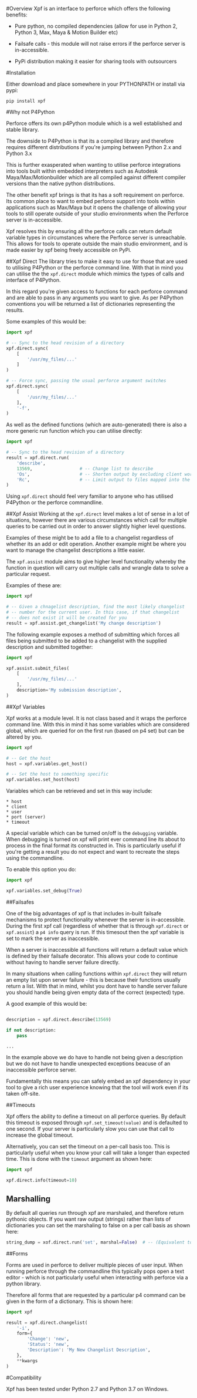 
#Overview
Xpf is an interface to perforce which offers the following benefits:

* Pure python, no compiled dependencies (allow for use in Python 2, Python 3, Max, Maya & Motion Builder etc)

* Failsafe calls - this module will not raise errors if the perforce server is in-accessible.

* PyPi distribution making it easier for sharing tools with outsourcers

#Installation

Either download and place somewhere in your PYTHONPATH or install via pypi:

```pip install xpf```

#Why not P4Python

Perforce offers its own p4Python module which is a well established and
stable library.

The downside to P4Python is that its a compiled library and therefore requires
different distributions if you're jumping between Python 2.x and Python 3.x

This is further exasperated when wanting to utilise perforce integrations into
tools built within embedded interpreters such as Autodesk Maya/Max/Motionbuilder
which are all compiled against different compiler versions than the native
python distributions.

The other benefit xpf brings is that its has a soft requirement on perforce.
Its common place to want to embed perforce support into tools within
applications such as Max/Maya but it opens the challenge of allowing your tools
to still operate outside of your studio environments when the Perforce server
is in-accessible.

Xpf resolves this by ensuring all the perforce calls can return default
variable types in circumstances where the Perforce server is unreachable. This
allows for tools to operate outside the main studio environment, and is made
easier by xpf being freely accessible on PyPi.


##Xpf Direct
The library tries to make it easy to use for those that are used to utilising
P4Python or the perforce command line. With that in mind you can utilise the
the ```xpf.direct``` module which mimics the types of calls and interface of
P4Python.

In this regard you're given access to functions for each perforce command and
are able to pass in any arguments you want to give. As per P4Python conventions
you will be returned a list of dictionaries representing the results.

Some examples of this would be:

```python
import xpf

# -- Sync to the head revision of a directory
xpf.direct.sync(
    [
        '/usr/my_files/...'
    ]
)

# -- Force sync, passing the usual perforce argument switches
xpf.direct.sync(
    [
        '/usr/my_files/...'
    ],
    '-f',
)
```

As well as the defined functions (which are auto-generated) there is also a
more generic run function which you can utilise directly:

```python
import xpf

# -- Sync to the head revision of a directory
result = xpf.direct.run(
    'describe',
    13569,                  # -- Change list to describe
    'Os',                   # -- Shorten output by excluding client workspace data
    'Rc',                   # -- Limit output to files mapped into the current workspace.
)
```

Using ```xpf.direct``` should feel very familiar to anyone who has utilised
P4Python or the perforce commandline.


##Xpf Assist
Working at the ```xpf.direct``` level makes a lot of sense in a lot of
situations, however there are various circumstances which call for multiple
queries to be carried out in order to answer slightly higher level questions.

Examples of these might be to add a file to a changelist regardless of whether
its an add or edit operation. Another example might be where you want to manage
the changelist descriptions a little easier.

The ```xpf.assist``` module aims to give higher level functionality whereby the
function in question will carry out multiple calls and wrangle data to solve
a particular request.

Examples of these are:

```python
import xpf

# -- Given a chnagelist description, find the most likely changelist
# -- number for the current user. In this case, if that changelist
# -- does not exist it will be created for you
result = xpf.assist.get_changelist('My change description')
```

The following example exposes a method of submitting which forces all
files being submitted to be added to a changelist with the supplied
description and submitted together:

```python
import xpf

xpf.assist.submit_files(
    [
        '/usr/my_files/...'
    ],
    description='My submission description',
)
```


##Xpf Variables

Xpf works at a module level. It is not class based and it wraps the perforce
command line. With this in mind it has some variables which are considered
global, which are queried for on the first run (based on p4 set) but can be
altered by you.

```python
import xpf

# -- Get the host
host = xpf.variables.get_host()

# -- Set the host to something specific
xpf.variables.set_host(host)
```

Variables which can be retrieved and set in this way include:

    * host
    * client
    * user
    * port (server)
    * timeout

A special variable which can be turned on/off is the `debugging` variable.
When debugging is turned on xpf will print ever command line its about to
process in the final format its constructed in. This is particularly useful
if you're getting a result you do not expect and want to recreate the steps
using the commandline.

To enable this option you do:

```python
import xpf

xpf.variables.set_debug(True)
```
##Failsafes

One of the big advantages of xpf is that includes in-built failsafe mechanisms
to protect functionality whenever the server is in-accessible. During the first
xpf call (regardless of whether that is through ```xpf.direct``` or
```xpf.assist```) a ```p4 info``` query is run. If this timesout then the
xpf variable is set to mark the server as inaccessible.

When a server is inaccessible all functions will return a default value which
is defined by their failsafe decorator. This allows your code to continue
without having to handle server failure directly.

In many situations when calling functions within ```xpf.direct``` they will
return an empty list upon server failure - this is because their functions
usually return a list. With that in mind, whilst you dont have to handle server
failure you should handle being given empty data of the correct (expected)
type.

A good example of this would be:

```python

description = xpf.direct.describe(13569)

if not description:
    pass

...
```

In the example above we do have to handle not being given a description but
we do not have to handle unexpected exceptions beacuse of an inaccessible
perforce server.

Fundamentally this means you can safely embed an xpf dependency in your tool
to give a rich user experience knowing that the tool will work even if its taken
off-site.


##Timeouts

Xpf offers the ability to define a timeout on all perforce queries. By default
this timeout is exposed through ```xpf.set_timeout(value)``` and is defaulted
to one second. If your server is particularly slow you can use that call to
increase the global timeout.

Alternatively, you can set the timeout on a per-call basis too. This is
particularly useful when you know your call will take a longer than expected
time. This is done with the `timeout` argument as shown here:

```python
import xpf

xpf.direct.info(timeout=10)
```


## Marshalling

By default all queries run through xpf are marshaled, and therefore return
pythonic objects. If you want raw output (strings) rather than lists of
dictionaries you can set the marshaling to false on a per call basis as
shown here:

```python
string_dump = xof.direct.run('set', marshal=False)  # -- (Equivalent to p4 set)
```

##Forms

Forms are used in perforce to deliver multiple pieces of user input. When
running perforce through the commandline this typically pops open a text
editor - which is not particularly useful when interacting with perforce
via a python library.

Therefore all forms that are requested by a particular p4 command can be
given in the form of a dictionary. This is shown here:

```python
import xpf

result = xpf.direct.changelist(
    '-i',
    form={
        'Change': 'new',
        'Status': 'new',
        'Description': 'My New Changelist Description',
    },
    **kwargs
)
```


#Compatibility

Xpf has been tested under Python 2.7 and Python 3.7 on Windows.
